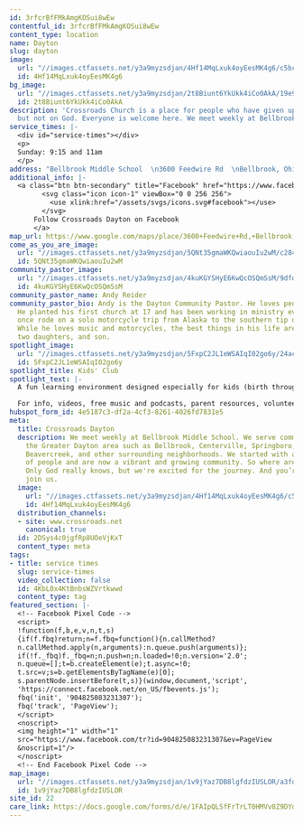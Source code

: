 ```yaml
---
id: 3rfcrBfFMkAmgKOSui8wEw
contentful_id: 3rfcrBfFMkAmgKOSui8wEw
content_type: location
name: Dayton
slug: dayton
image:
  url: "//images.ctfassets.net/y3a9myzsdjan/4Hf14MqLxuk4oyEesMK4g6/c5bc4f3e01b163c32e4f076ce32433b7/crossroads-church-locations-dayton-new.jpg"
  id: 4Hf14MqLxuk4oyEesMK4g6
bg_image:
  url: "//images.ctfassets.net/y3a9myzsdjan/2t8Biunt6YkUkk4iCo0AkA/19e98a2544e447d6b82452fb41a5f061/crossroads-church-dayton2-bg.jpg"
  id: 2t8Biunt6YkUkk4iCo0AkA
description: 'Crossroads Church is a place for people who have given up on church
  but not on God. Everyone is welcome here. We meet weekly at Bellbrook Middle School. '
service_times: |-
  <div id="service-times"></div>
  <p>
  Sunday: 9:15 and 11am
  </p>
address: "Bellbrook Middle School  \n3600 Feedwire Rd  \nBellbrook, Ohio 45305  "
additional_info: |-
  <a class="btn btn-secondary" title="Facebook" href="https://www.facebook.com/Crossroads-Dayton-1203146356490117/">
        <svg class="icon icon-1" viewBox="0 0 256 256">
          <use xlink:href="/assets/svgs/icons.svg#facebook"></use>
        </svg>
      Follow Crossroads Dayton on Facebook
      </a>
map_url: https://www.google.com/maps/place/3600+Feedwire+Rd,+Bellbrook,+OH+45305/@39.6610788,-84.07405,17z/data=!3m1!4b1!4m5!3m4!1s0x884090772561659b:0x759cb909aa111d27!8m2!3d39.6610788!4d-84.0718613
come_as_you_are_image:
  url: "//images.ctfassets.net/y3a9myzsdjan/5QNt35gmaWKQwiaouIu2wM/c284b9e2256d6a03aa1efa930235145e/crossroads-church-come-as-you-are2.jpg"
  id: 5QNt35gmaWKQwiaouIu2wM
community_pastor_image:
  url: "//images.ctfassets.net/y3a9myzsdjan/4kuKGYSHyE6KwQcOSQmSsM/9dfd1bc623f8cc0900aaa6fa5e7fd413/crossroads-dayton-andy-reider2.jpg"
  id: 4kuKGYSHyE6KwQcOSQmSsM
community_pastor_name: Andy Reider
community_pastor_bio: Andy is the Dayton Community Pastor. He loves people and adventure.
  He planted his first church at 17 and has been working in ministry ever since. He
  once rode on a solo motorcycle trip from Alaska to the southern tip of South America.
  While he loves music and motorcycles, the best things in his life are his wife,
  two daughters, and son.
spotlight_image:
  url: "//images.ctfassets.net/y3a9myzsdjan/5FxpC2JL1eWSAIqI02go6y/24ac9f9a75430bba5b73fcc48e45a136/crossroads-church-sites-kc2.jpg"
  id: 5FxpC2JL1eWSAIqI02go6y
spotlight_title: Kids' Club
spotlight_text: |-
  A fun learning environment designed especially for kids (birth through fifth grade). It’s free, totally secure, and don't worry-we'll let you know if your child needs you at any point during the service.

  For info, videos, free music and podcasts, parent resources, volunteer info, FAQ and contacts/directions, [check out Kids' Club](http://crossroadskidsclub.net/)
hubspot_form_id: 4e5187c3-df2a-4cf3-8261-4026fd7831e5
meta:
  title: Crossroads Dayton
  description: We meet weekly at Bellbrook Middle School. We serve communities in
    the Greater Dayton area such as Bellbrook, Centerville, Springboro, Kettering,
    Beavercreek, and other surrounding neighborhoods. We started with a small group
    of people and are now a vibrant and growing community. So where are we headed?
    Only God really knows, but we're excited for the journey. And you’re invited to
    join us.
  image:
    url: "//images.ctfassets.net/y3a9myzsdjan/4Hf14MqLxuk4oyEesMK4g6/c5bc4f3e01b163c32e4f076ce32433b7/crossroads-church-locations-dayton-new.jpg"
    id: 4Hf14MqLxuk4oyEesMK4g6
  distribution_channels:
  - site: www.crossroads.net
    canonical: true
  id: 2DSys4c0jgfRp8UOeVjKxT
  content_type: meta
tags:
- title: service times
  slug: service-times
  video_collection: false
  id: 4KbL0x4KtBnbsWZVrtkwwd
  content_type: tag
featured_section: |-
  <!-- Facebook Pixel Code -->
  <script>
  !function(f,b,e,v,n,t,s)
  {if(f.fbq)return;n=f.fbq=function(){n.callMethod?
  n.callMethod.apply(n,arguments):n.queue.push(arguments)};
  if(!f._fbq)f._fbq=n;n.push=n;n.loaded=!0;n.version='2.0';
  n.queue=[];t=b.createElement(e);t.async=!0;
  t.src=v;s=b.getElementsByTagName(e)[0];
  s.parentNode.insertBefore(t,s)}(window,document,'script',
  'https://connect.facebook.net/en_US/fbevents.js');
  fbq('init', '904825083231307');
  fbq('track', 'PageView');
  </script>
  <noscript>
  <img height="1" width="1"
  src="https://www.facebook.com/tr?id=904825083231307&ev=PageView
  &noscript=1"/>
  </noscript>
  <!-- End Facebook Pixel Code -->
map_image:
  url: "//images.ctfassets.net/y3a9myzsdjan/1v9jYaz7DB8lgfdzIUSLOR/a3fdd853b984385adf257922ee493108/Screen_Shot_2019-11-15_at_2.36.28_PM.png"
  id: 1v9jYaz7DB8lgfdzIUSLOR
site_id: 22
care_link: https://docs.google.com/forms/d/e/1FAIpQLSfFrTrLT0HMVv8Z9DYdF9mYWJY1RVPboABnkv3zfeO5sIoH8Q/viewform
---
```


